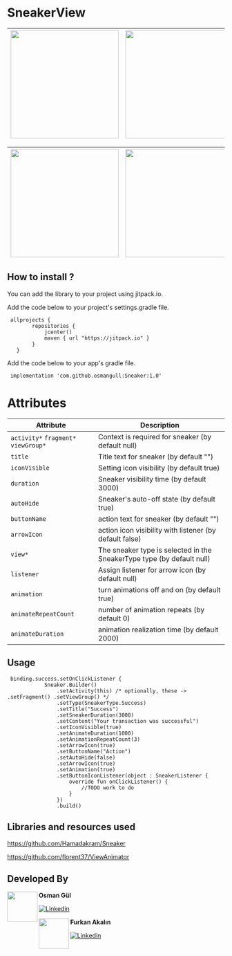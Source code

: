 # SneakerView


 | <image src=https://user-images.githubusercontent.com/80040232/185810460-5e6c0e93-223a-41ac-97ef-56fc3b70c528.gif width="250"> | <image src=https://user-images.githubusercontent.com/80040232/185810524-f01fa6bf-ccf9-4ab4-8872-5a024082072a.gif width="250"> | <image src=https://user-images.githubusercontent.com/80040232/185810558-e5c6d8fd-e8c4-43b5-b6ec-f7699b054737.gif width="250"> |
| --- | --- | ---
 
  | <image src=https://user-images.githubusercontent.com/80040232/185810590-aa3fc607-7095-408c-a800-976222e9e2fe.gif width="250"> | <image src=https://user-images.githubusercontent.com/80040232/185810633-842b3924-59b7-44d3-8450-1331b9555668.gif width="250"> |
| --- | ---
  

## How to install ? 
You can add the library to your project using jitpack.io.

Add the code below to your project's settings.gradle file.

```
 allprojects {
        repositories {
            jcenter()
            maven { url "https://jitpack.io" }
        }
   }
```
Add the code below to your app's gradle file.
```
 implementation 'com.github.osmangull:Sneaker:1.0'

```

 # Attributes

  | Attribute | Description |
| --- | --- |
| `activity*` `fragment*` `viewGroup*`|Context is required for sneaker (by default null) | 
| `title` | Title text for sneaker (by default  "") |
| `iconVisible` | Setting icon visibility (by default true)|
| `duration` | Sneaker visibility time (by default 3000)|
| `autoHide` | Sneaker's auto-off state (by default true)|
| `buttonName`|action text for sneaker (by default  "") |
| `arrowIcon` |action icon visibility with listener (by default false) |
| `view*` |The sneaker type is selected in the SneakerType type (by default null) |
| `listener` |Assign listener for arrow icon (by default null) |
| `animation` |turn animations off and on (by default true) |
| `animateRepeatCount` |number of animation repeats (by default 0) |
| `animateDuration` |animation realization time (by default 2000) |

## Usage
 
```
 binding.success.setOnClickListener {
            Sneaker.Builder()
                .setActivity(this) /* optionally, these -> .setFragment() .setViewGroup() */
                .setType(SneakerType.Success)
                .setTitle("Success")
                .setSneakerDuration(3000)
                .setContent("Your transaction was successful")
                .setIconVisible(true)
                .setAnimateDuration(1000)
                .setAnimationRepeatCount(3)
                .setArrowIcon(true)
                .setButtonName("Action")
                .setAutoHide(false)
                .setArrowIcon(true)
                .setAnimation(true)
                .setButtonIconListener(object : SneakerListener {
                    override fun onClickListener() {
                        //TODO work to do
                    }
                })
                .build()
```
 
 ## Libraries and resources used
 https://github.com/Hamadakram/Sneaker
 
 https://github.com/florent37/ViewAnimator


##  Developed By 


 
  <img src="https://user-images.githubusercontent.com/80040232/185884317-d418f18f-b8b1-44a1-90c5-d3f456d6ae0b.png" width="70" align="left">


**Osman Gül**

[![Linkedin](https://img.shields.io/badge/-linkedin-grey?logo=linkedin)](https://www.linkedin.com/in/osmangull/)

 <img src="https://user-images.githubusercontent.com/80040232/185811123-c8f24d5b-134f-4bc3-aa2e-7a033901bc4d.png" width="70" align="left">


**Furkan Akalın**

[![Linkedin](https://img.shields.io/badge/-linkedin-grey?logo=linkedin)](https://www.linkedin.com/in/furkan-akalin/)

